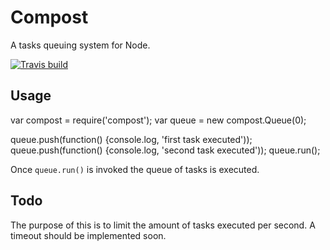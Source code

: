 # Compost

A tasks queuing system for Node.

[![Travis build](https://travis-ci.org/vinyll/compost.js.svg)](https://travis-ci.org/vinyll/compost.js)

## Usage

  var compost = require('compost');
  var queue = new compost.Queue(0);

  queue.push(function() {console.log, 'first task executed'));
  queue.push(function() {console.log, 'second task executed'));
  queue.run();

Once `queue.run()` is invoked the queue of tasks is executed.

## Todo

The purpose of this is to limit the amount of tasks executed per second.
A timeout should be implemented soon.

